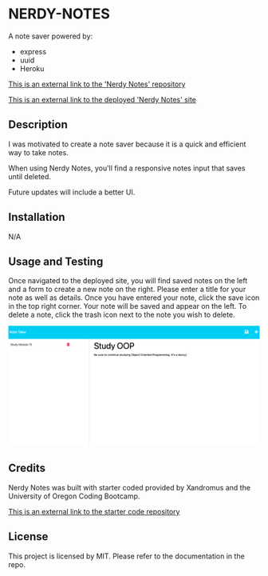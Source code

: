# NERDY-NOTES

A note saver powered by:

- express
- uuid
- Heroku

[This is an external link to the 'Nerdy Notes' repository](https://github.com/rhodemc/nerdy-notes)

[This is an external link to the deployed 'Nerdy Notes' site](https://nerdy-notes.herokuapp.com/)

## Description

I was motivated to create a note saver because it is a quick and efficient way to take notes.

When using Nerdy Notes, you'll find a responsive notes input that saves until deleted.

Future updates will include a better UI.

## Installation

N/A

## Usage and Testing

Once navigated to the deployed site, you will find saved notes on the left and a form to create a new note on the right. Please enter a title for your note as well as details. Once you have entered your note, click the save icon in the top right corner. Your note will be saved and appear on the left. To delete a note, click the trash icon next to the note you wish to delete.

![Nerdy Notes - An Express note saver](public/assets/images/nerdy-notes.png)

## Credits

Nerdy Notes was built with starter coded provided by Xandromus and the University of Oregon Coding Bootcamp.

[This is an external link to the starter code repository](https://github.com/coding-boot-camp/miniature-eureka)

## License

This project is licensed by MIT. Please refer to the documentation in the repo.
